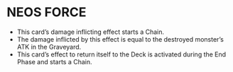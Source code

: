 # NEOS FORCE

*   This card’s damage inflicting effect starts a Chain.
*   The damage inflicted by this effect is equal to the destroyed monster’s ATK in the Graveyard.
*   This card’s effect to return itself to the Deck is activated during the End Phase and starts a Chain.
